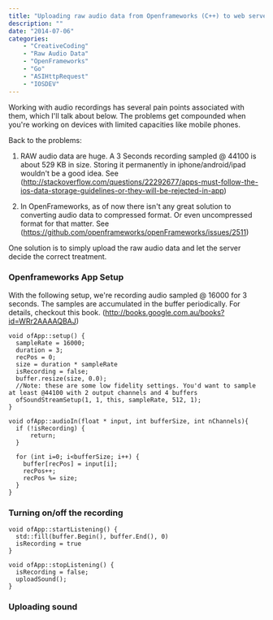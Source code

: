 ```yaml
---
title: "Uploading raw audio data from Openframeworks (C++) to web server (GO) - #IOSDEV"
description: ""
date: "2014-07-06"
categories:
    - "CreativeCoding"
    - "Raw Audio Data"
    - "OpenFrameworks"
    - "Go"
    - "ASIHttpRequest"
    - "IOSDEV"
---
```

Working with audio recordings has several pain points associated with them, which I'll talk about below. The problems get compounded when you're working on devices with limited capacities like mobile phones.

Back to the problems:

1. RAW audio data are huge. A 3 Seconds recording sampled @ 44100 is about 529 KB in size. Storing it permanently in iphone/android/ipad wouldn't be a good idea. See (http://stackoverflow.com/questions/22292677/apps-must-follow-the-ios-data-storage-guidelines-or-they-will-be-rejected-in-app)

2. In OpenFrameworks, as of now there isn't any great solution to converting audio data to compressed format. Or even uncompressed format for that matter. See (https://github.com/openframeworks/openFrameworks/issues/2511)

One solution is to simply upload the raw audio data and let the server decide the correct treatment.

### Openframeworks App Setup ###
With the following setup, we're recording audio sampled @ 16000 for 3 seconds. The samples are accumulated in the buffer periodically. For details, checkout this book. (http://books.google.com.au/books?id=WRr2AAAAQBAJ)

```
void ofApp::setup() {
  sampleRate = 16000;
  duration = 3;
  recPos = 0;
  size = duration * sampleRate
  isRecording = false;
  buffer.resize(size, 0.0);
  //Note: these are some low fidelity settings. You'd want to sample at least @44100 with 2 output channels and 4 buffers
  ofSoundStreamSetup(1, 1, this, sampleRate, 512, 1);
}

void ofApp::audioIn(float * input, int bufferSize, int nChannels){
  if (!isRecording) {
      return;
  }

  for (int i=0; i<bufferSize; i++) {
    buffer[recPos] = input[i];
    recPos++;
    recPos %= size;
  }
}
```

### Turning on/off the recording ###

```
void ofApp::startListening() {
  std::fill(buffer.Begin(), buffer.End(), 0)
  isRecording = true
}

void ofApp::stopListening() {
  isRecording = false;
  uploadSound();
}
```

### Uploading sound ###
